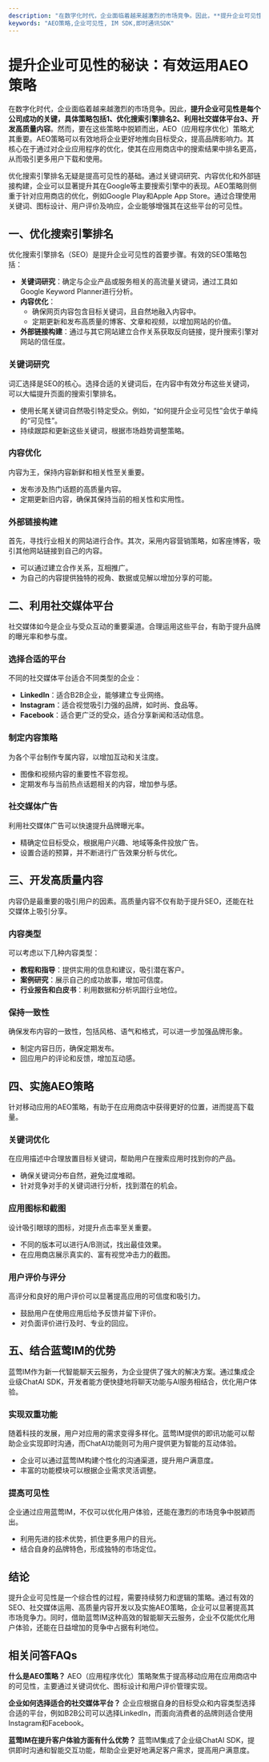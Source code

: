```yaml
---
description: "在数字化时代，企业面临着越来越激烈的市场竞争。因此，**提升企业可见性是每个公司成功的关键，具体策略包括1、优化搜索引擎排名2、利用社交媒体平台3、开发高质量内容**。然而，要在这些策略中脱颖而出，AEO（应用程序优化）策略尤其重要。AEO策略可以有效地将企业更好地推向目标受众，提高品牌影响力。其核心在于通过对企业应用程序的优化，使其在应用商店中的搜索结果中排名更高，从而吸引更多用户下载和使用。"
keywords: "AEO策略,企业可见性, IM SDK,即时通讯SDK"
---
```

# 提升企业可见性的秘诀：有效运用AEO策略

在数字化时代，企业面临着越来越激烈的市场竞争。因此，**提升企业可见性是每个公司成功的关键，具体策略包括1、优化搜索引擎排名2、利用社交媒体平台3、开发高质量内容**。然而，要在这些策略中脱颖而出，AEO（应用程序优化）策略尤其重要。AEO策略可以有效地将企业更好地推向目标受众，提高品牌影响力。其核心在于通过对企业应用程序的优化，使其在应用商店中的搜索结果中排名更高，从而吸引更多用户下载和使用。

优化搜索引擎排名无疑是提高可见性的基础。通过关键词研究、内容优化和外部链接构建，企业可以显著提升其在Google等主要搜索引擎中的表现。AEO策略则侧重于针对应用商店的优化，例如Google Play和Apple App Store。通过合理使用关键词、图标设计、用户评价及响应，企业能够增强其在这些平台的可见性。

## 一、优化搜索引擎排名

优化搜索引擎排名（SEO）是提升企业可见性的首要步骤。有效的SEO策略包括：

- **关键词研究**：确定与企业产品或服务相关的高流量关键词，通过工具如Google Keyword Planner进行分析。
- **内容优化**：
  - 确保网页内容包含目标关键词，且自然地融入内容中。
  - 定期更新和发布高质量的博客、文章和视频，以增加网站的价值。
- **外部链接构建**：通过与其它网站建立合作关系获取反向链接，提升搜索引擎对网站的信任度。

### 关键词研究

词汇选择是SEO的核心。选择合适的关键词后，在内容中有效分布这些关键词，可以大幅提升页面的搜索引擎排名。

- 使用长尾关键词自然吸引特定受众。例如，“如何提升企业可见性”会优于单纯的“可见性”。
- 持续跟踪和更新这些关键词，根据市场趋势调整策略。

### 内容优化

内容为王，保持内容新鲜和相关性至关重要。

- 发布涉及热门话题的高质量内容。
- 定期更新旧内容，确保其保持当前的相关性和实用性。

### 外部链接构建

首先，寻找行业相关的网站进行合作。其次，采用内容营销策略，如客座博客，吸引其他网站链接到自己的内容。

- 可以通过建立合作关系，互相推广。
- 为自己的内容提供独特的视角、数据或见解以增加分享的可能。

## 二、利用社交媒体平台

社交媒体如今是企业与受众互动的重要渠道。合理运用这些平台，有助于提升品牌的曝光率和参与度。

### 选择合适的平台

不同的社交媒体平台适合不同类型的企业：

- **LinkedIn**：适合B2B企业，能够建立专业网络。
- **Instagram**：适合视觉吸引力强的品牌，如时尚、食品等。
- **Facebook**：适合更广泛的受众，适合分享新闻和活动信息。

### 制定内容策略

为各个平台制作专属内容，以增加互动和关注度。

- 图像和视频内容的重要性不容忽视。
- 定期发布与当前热点话题相关的内容，增加参与感。

### 社交媒体广告

利用社交媒体广告可以快速提升品牌曝光率。

- 精确定位目标受众，根据用户兴趣、地域等条件投放广告。
- 设置合适的预算，并不断进行广告效果分析与优化。

## 三、开发高质量内容

内容仍是最重要的吸引用户的因素。高质量内容不仅有助于提升SEO，还能在社交媒体上吸引分享。

### 内容类型

可以考虑以下几种内容类型：

- **教程和指导**：提供实用的信息和建议，吸引潜在客户。
- **案例研究**：展示自己的成功故事，增加可信度。
- **行业报告和白皮书**：利用数据和分析巩固行业地位。

### 保持一致性

确保发布内容的一致性，包括风格、语气和格式，可以进一步加强品牌形象。

- 制定内容日历，确保定期发布。
- 回应用户的评论和反馈，增加互动感。

## 四、实施AEO策略

针对移动应用的AEO策略，有助于在应用商店中获得更好的位置，进而提高下载量。

### 关键词优化

在应用描述中合理放置目标关键词，帮助用户在搜索应用时找到你的产品。

- 确保关键词分布自然，避免过度堆砌。
- 针对竞争对手的关键词进行分析，找到潜在的机会。

### 应用图标和截图

设计吸引眼球的图标，对提升点击率至关重要。

- 不同的版本可以进行A/B测试，找出最佳效果。
- 在应用商店展示真实的、富有视觉冲击力的截图。

### 用户评价与评分

高评分和良好的用户评价可以显著提高应用的可信度和吸引力。

- 鼓励用户在使用应用后给予反馈并留下评价。
- 对负面评价进行及时、专业的回应。

## 五、结合蓝莺IM的优势

蓝莺IM作为新一代智能聊天云服务，为企业提供了强大的解决方案。通过集成企业级ChatAI SDK，开发者能方便快捷地将聊天功能与AI服务相结合，优化用户体验。

### 实现双重功能

随着科技的发展，用户对应用的需求变得多样化。蓝莺IM提供的即讯功能可以帮助企业实现即时沟通，而ChatAI功能则可为用户提供更为智能的互动体验。

- 企业可以通过蓝莺IM构建个性化的沟通渠道，提升用户满意度。
- 丰富的功能模块可以根据企业需求灵活调整。

### 提高可见性

企业通过应用蓝莺IM，不仅可以优化用户体验，还能在激烈的市场竞争中脱颖而出。

- 利用先进的技术优势，抓住更多用户的目光。
- 结合自身的品牌特色，形成独特的市场定位。

## 结论

提升企业可见性是一个综合性的过程，需要持续努力和逻辑的策略。通过有效的SEO、社交媒体运用、高质量内容开发以及实施AEO策略，企业可以显著提高其市场竞争力。同时，借助蓝莺IM这种高效的智能聊天云服务，企业不仅能优化用户体验，还能在日益增加的竞争中占据有利地位。

## 相关问答FAQs

**什么是AEO策略？**
AEO（应用程序优化）策略聚焦于提高移动应用在应用商店中的可见性，主要通过关键词优化、图标设计和用户评价管理实现。

**企业如何选择适合的社交媒体平台？**
企业应根据自身的目标受众和内容类型选择合适的平台，例如B2B公司可以选择LinkedIn，而面向消费者的品牌则适合使用Instagram和Facebook。

**蓝莺IM在提升客户体验方面有什么优势？**
蓝莺IM集成了企业级ChatAI SDK，提供即时沟通和智能交互功能，帮助企业更好地满足客户需求，提高用户满意度。
